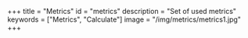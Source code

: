 +++
title = "Metrics"
id = "metrics"
description = "Set of used metrics" 
keywords = ["Metrics", "Calculate"]
image = "/img/metrics/metrics1.jpg"
+++
